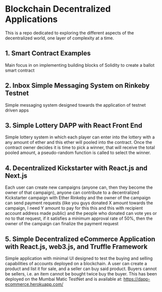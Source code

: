# Blockchain Decentralized Applications
This is a repo dedicated to exploring the different aspects of the decentralized world, one layer of complexity at a time.

## 1. Smart Contract Examples

Main focus in on implementing building blocks of Solidity to create a ballot smart contract


## 2. Inbox Simple Messaging System on Rinkeby Testnet

Simple messaging system designed towards the application of testnet driven apps

## 3. Simple Lottery DAPP with React Front End

Simple lottery system in which each player can enter into the lottery with a any amount of ether and this ether will pooled into the contract. Once the contract owner decides it is time to pick a winner, that will receive the total pooled amount, a pseudo-random function is called to select the winner.

## 4. Decentralized Kickstarter with React.js and Next.js

Each user can create new campaigns (anyone can, then they become the owner of that campaign), anyone can contribute to a decentralized Kickstarter campaign with Ether Rinkeby and the owner of the campaign can send payment requests (like you guys donated X amount towards the campaign, I need Y amount to pay for this this and this with recipient account address made public) and the people who donated can vote yes or no to that request, if it satisfies a minimum approval rate of 50%, then the owner of the campaign can finalize the payment request

## 5. Simple Decentralized eCommerce Application with React.js, web3.js, and Truffle Framework

Simple application with minimal UI designed to test the buying and selling capabilities of accounts deployed on a blockchain. A user can create a product and list it for sale, and a seller can buy said product. Buyers cannot be sellers, i.e. an item cannot be bought twice buy the buyer. This has been deployed on the Mumbai Matic TestNet and is available at: https://dapp-ecommerce.herokuapp.com/
